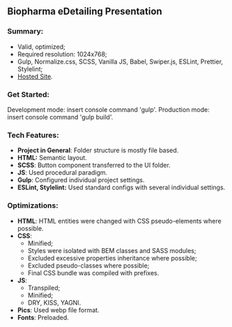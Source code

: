 ## Biopharma eDetailing Presentation

### Summary:

- Valid, optimized;
- Required resolution: 1024x768;
- Gulp, Normalize.css, SCSS, Vanilla JS, Babel, Swiper.js, ESLint, Prettier, Stylelint;
- [Hosted Site](https://biopharma-presentation.netlify.app/).

### Get Started:

Development mode: insert console command 'gulp'.
Production mode: insert console command 'gulp build'.

### Tech Features:

- **Project in General**: Folder structure is mostly file based.
- **HTML:** Semantic layout.
- **SCSS**: Button component transferred to the UI folder.
- **JS**: Used procedural paradigm.
- **Gulp**: Configured individual project settings.
- **ESLint, Stylelint:** Used standard configs with several individual settings.

### Optimizations:

- **HTML**: HTML entities were changed with CSS pseudo-elements where possible.
- **CSS**:
  - Minified;
  - Styles were isolated with BEM classes and SASS modules;
  - Excluded excessive properties inheritance where possible;
  - Excluded pseudo-classes where possible;
  - Final CSS bundle was compiled with prefixes.
- **JS**:
  - Transpiled;
  - Minified;
  - DRY, KISS, YAGNI.
- **Pics**: Used webp file format.
- **Fonts**: Preloaded.
